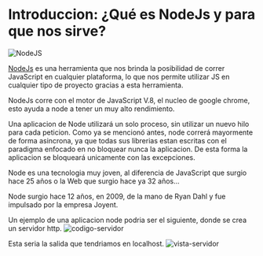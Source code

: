 # Introduccion: ¿Qué es NodeJs y para que nos sirve?

![NodeJS](https://i.imgur.com/cCp0vjb.png)

[NodeJs](https://nodejs.org) es una herramienta que nos brinda la posibilidad de correr JavaScript en cualquier plataforma, lo que nos permite utilizar JS en cualquier tipo de proyecto gracias a esta herramienta.

NodeJs corre con el motor de JavaScript V.8, el nucleo de google chrome, esto ayuda a node a tener un muy alto rendimiento.

Una aplicacion de Node utilizará un solo proceso, sin utilizar un nuevo hilo para cada peticion. Como ya se mencionó antes, node correrá mayormente de forma asincrona, ya que todas sus librerias estan escritas con el paradigma enfocado en no bloquear nunca la aplicacion. De esta forma la aplicacion se bloqueará unicamente con las excepciones.

Node es una tecnologia muy joven, al diferencia de JavaScript que surgio hace 25 años o la Web que surgio hace ya 32 años...

Node surgio hace 12 años, en 2009, de la mano de Ryan Dahl y fue impulsado por la empresa Joyent.

Un ejemplo de una aplicacion node podria ser el siguiente, donde se crea un servidor http.
![codigo-servidor](https://i.gyazo.com/0c3e570ccd5b23769240305f02cd36ef.png)</br>

Esta seria la salida que tendriamos en localhost.
![vista-servidor](https://i.gyazo.com/d3848a54b8294617b3a71993976d4e18.png)</br>
